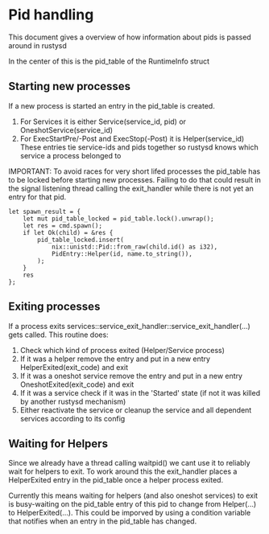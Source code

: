 # Pid handling
This document gives a overview of how information about pids is passed around in rustysd

In the center of this is the pid_table of the RuntimeInfo struct

## Starting new processes
If a new process is started an entry in the pid_table is created.
1. For Services it is either Service(service_id, pid) or OneshotService(service_id)
1. For ExecStartPre/-Post and ExecStop(-Post) it is Helper(service_id)
These entries tie service-ids and pids together so rustysd knows which service a process belonged to

IMPORTANT: To avoid races for very short lifed processes the pid_table has to be locked before starting new processes. Failing to do that could 
result in the signal listening thread calling the exit_handler while there is not yet an entry for that pid.
```
let spawn_result = {
    let mut pid_table_locked = pid_table.lock().unwrap();
    let res = cmd.spawn();
    if let Ok(child) = &res {
        pid_table_locked.insert(
            nix::unistd::Pid::from_raw(child.id() as i32),
            PidEntry::Helper(id, name.to_string()),
        );
    }
    res
};
```

## Exiting processes
If a process exits services::service_exit_handler::service_exit_handler(...) gets called. This routine does:
1. Check which kind of process exited (Helper/Service process)
1. If it was a helper remove the entry and put in a new entry HelperExited(exit_code) and exit
1. If it was a oneshot service remove the entry and put in a new entry OneshotExited(exit_code) and exit
1. If it was a service check if it was in the 'Started' state (if not it was killed by another rustysd mechanism)
1. Either reactivate the service or cleanup the service and all dependent services according to its config

## Waiting for Helpers
Since we already have a thread calling waitpid() we cant use it to reliably wait for helpers to exit. To work around this
the exit_handler places a HelperExited entry in the pid_table once a helper process exited. 

Currently this means waiting for helpers (and also oneshot services) to exit is busy-waiting on the pid_table entry of
this pid to change from Helper(...) to HelperExited(...). This could be imporved by using a condition variable that 
notifies when an entry in the pid_table  has changed.
